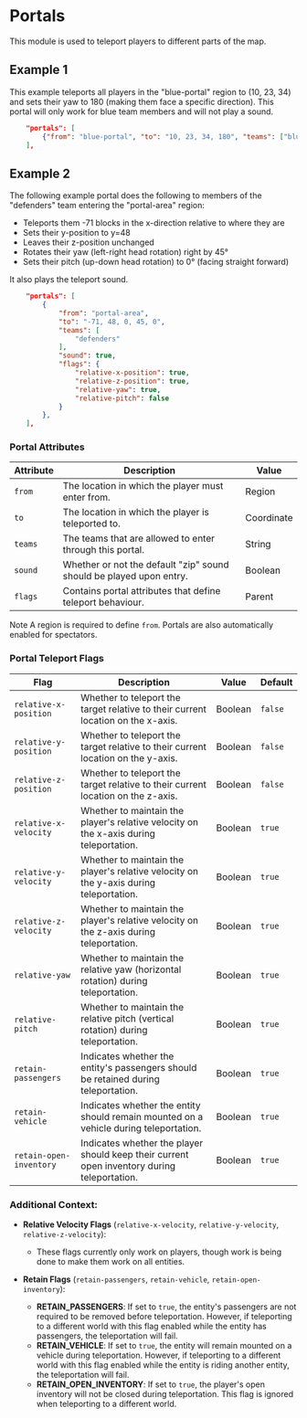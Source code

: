 # Portals

This module is used to teleport players to different parts of the map.

## Example 1
This example teleports all players in the "blue-portal" region to (10, 23, 34) and sets their yaw to 180 (making them face a specific direction). This portal will only work for blue team members and will not play a sound.
```json
    "portals": [ 
        {"from": "blue-portal", "to": "10, 23, 34, 180", "teams": ["blue"], "sound": false}
    ],
```

## Example 2
The following example portal does the following to members of the "defenders" team entering the "portal-area" region:
- Teleports them -71 blocks in the x-direction relative to where they are
- Sets their y-position to y=48
- Leaves their z-position unchanged
- Rotates their yaw (left-right head rotation) right by 45°
- Sets their pitch (up-down head rotation) to 0° (facing straight forward)

It also plays the teleport sound.
```json
    "portals": [
        {
            "from": "portal-area",
            "to": "-71, 48, 0, 45, 0",
            "teams": [
                "defenders"
            ],
            "sound": true,
            "flags": {
                "relative-x-position": true,
                "relative-z-position": true,
                "relative-yaw": true,
                "relative-pitch": false
            }
        },
    ],
```

### Portal Attributes

| Attribute | Description                                                         | Value      |
|-----------|---------------------------------------------------------------------|------------|
| `from`    | The location in which the player must enter from.                   | Region     |
| `to`      | The location in which the player is teleported to.                  | Coordinate |
| `teams`   | The teams that are allowed to enter through this portal.            | String     |
| `sound`   | Whether or not the default "zip" sound should be played upon entry. | Boolean    |
| `flags`   | Contains portal attributes that define teleport behaviour.          | Parent     |

<span class="label label-note">Note</span> A region is required to define `from`. Portals are also automatically enabled for spectators.

### Portal Teleport Flags
| Flag                    | Description                                                                                 | Value   | Default |
|-------------------------|---------------------------------------------------------------------------------------------|---------|---------|
| `relative-x-position`   | Whether to teleport the target relative to their current location on the x-axis.            | Boolean | `false` |
| `relative-y-position`   | Whether to teleport the target relative to their current location on the y-axis.            | Boolean | `false` |
| `relative-z-position`   | Whether to teleport the target relative to their current location on the z-axis.            | Boolean | `false` |
| `relative-x-velocity`   | Whether to maintain the player's relative velocity on the x-axis during teleportation.      | Boolean | `true`  |
| `relative-y-velocity`   | Whether to maintain the player's relative velocity on the y-axis during teleportation.      | Boolean | `true`  |
| `relative-z-velocity`   | Whether to maintain the player's relative velocity on the z-axis during teleportation.      | Boolean | `true`  |
| `relative-yaw`          | Whether to maintain the relative yaw (horizontal rotation) during teleportation.            | Boolean | `true`  |
| `relative-pitch`        | Whether to maintain the relative pitch (vertical rotation) during teleportation.            | Boolean | `true`  |
| `retain-passengers`     | Indicates whether the entity's passengers should be retained during teleportation.          | Boolean | `true`  |
| `retain-vehicle`        | Indicates whether the entity should remain mounted on a vehicle during teleportation.       | Boolean | `true`  |
| `retain-open-inventory` | Indicates whether the player should keep their current open inventory during teleportation. | Boolean | `true`  |

### Additional Context:
- **Relative Velocity Flags** (`relative-x-velocity`, `relative-y-velocity`, `relative-z-velocity`):
    - These flags currently only work on players, though work is being done to make them work on all entities. 

- **Retain Flags** (`retain-passengers`, `retain-vehicle`, `retain-open-inventory`):
    - **RETAIN_PASSENGERS**: If set to `true`, the entity's passengers are not required to be removed before teleportation. However, if teleporting to a different world with this flag enabled while the entity has passengers, the teleportation will fail.
    - **RETAIN_VEHICLE**: If set to `true`, the entity will remain mounted on a vehicle during teleportation. However, if teleporting to a different world with this flag enabled while the entity is riding another entity, the teleportation will fail.
    - **RETAIN_OPEN_INVENTORY**: If set to `true`, the player's open inventory will not be closed during teleportation. This flag is ignored when teleporting to a different world.
